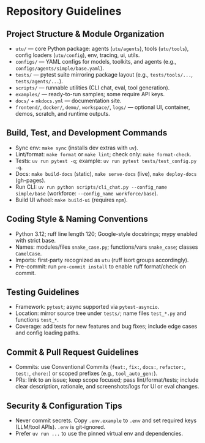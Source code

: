 # Repository Guidelines

## Project Structure & Module Organization
- `utu/` — core Python package: agents (`utu/agents`), tools (`utu/tools`), config loaders (`utu/config`), env, tracing, ui, utils.
- `configs/` — YAML configs for models, toolkits, and agents (e.g., `configs/agents/simple/base.yaml`).
- `tests/` — pytest suite mirroring package layout (e.g., `tests/tools/...`, `tests/agents/...`).
- `scripts/` — runnable utilities (CLI chat, eval, tool generation).
- `examples/` — ready-to-run samples; some require API keys.
- `docs/` + `mkdocs.yml` — documentation site.
- `frontend/`, `docker/`, `demo/`, `workspace/`, `logs/` — optional UI, container, demos, scratch, and runtime outputs.

## Build, Test, and Development Commands
- Sync env: `make sync` (installs dev extras with `uv`).
- Lint/format: `make format` or `make lint`; check only: `make format-check`.
- Tests: `uv run pytest -q`; example: `uv run pytest tests/test_config.py -q`.
- Docs: `make build-docs` (static), `make serve-docs` (live), `make deploy-docs` (gh-pages).
- Run CLI: `uv run python scripts/cli_chat.py --config_name simple/base` (workforce: `--config_name workforce/base`).
- Build UI wheel: `make build-ui` (requires `npm`).

## Coding Style & Naming Conventions
- Python 3.12; ruff line length 120; Google-style docstrings; mypy enabled with strict base.
- Names: modules/files `snake_case.py`; functions/vars `snake_case`; classes `CamelCase`.
- Imports: first‑party recognized as `utu` (ruff isort groups accordingly).
- Pre-commit: run `pre-commit install` to enable ruff format/check on commit.

## Testing Guidelines
- Framework: `pytest`; async supported via `pytest-asyncio`.
- Location: mirror source tree under `tests/`; name files `test_*.py` and functions `test_*`.
- Coverage: add tests for new features and bug fixes; include edge cases and config loading paths.

## Commit & Pull Request Guidelines
- Commits: use Conventional Commits (`feat:`, `fix:`, `docs:`, `refactor:`, `test:`, `chore:`) or scoped prefixes (e.g., `tool_auto_gen:`).
- PRs: link to an issue; keep scope focused; pass lint/format/tests; include clear description, rationale, and screenshots/logs for UI or eval changes.

## Security & Configuration Tips
- Never commit secrets. Copy `.env.example` to `.env` and set required keys (LLM/tool APIs). `.env` is git-ignored.
- Prefer `uv run ...` to use the pinned virtual env and dependencies.
